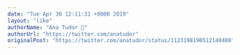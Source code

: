 ```yaml
---
date: "Tue Apr 30 12:11:31 +0000 2019"
layout: "like"
authorName: "Ana Tudor 🐯"
authorUrl: "https://twitter.com/anatudor"
originalPost: "https://twitter.com/anatudor/status/1123198190512148480"
---
```

